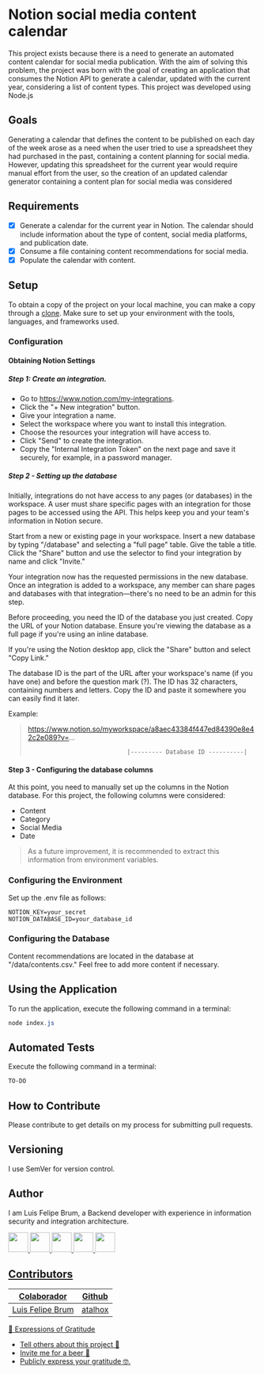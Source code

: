 # Notion social media content calendar

This project exists because there is a need to generate an automated content calendar for social media publication.
With the aim of solving this problem, the project was born with the goal of creating an application that consumes the Notion API to generate a calendar, updated with the current year, considering a list of content types. This project was developed using Node.js

## Goals

Generating a calendar that defines the content to be published on each day of the week arose as a need when the user tried to use a spreadsheet they had purchased in the past, containing a content planning for social media.
However, updating this spreadsheet for the current year would require manual effort from the user, so the creation of an updated calendar generator containing a content plan for social media was considered

## Requirements

 - [X] Generate a calendar for the current year in Notion. The calendar should include information about the type of content, social media platforms, and publication date.
 - [X] Consume a file containing content recommendations for social media.
 - [X] Populate the calendar with content.

## Setup

To obtain a copy of the project on your local machine, you can make a copy through a [clone](https://docs.github.com/pt/repositories/creating-and-managing-repositories/cloning-a-repository).
Make sure to set up your environment with the tools, languages, and frameworks used.

### Configuration

#### Obtaining Notion Settings

##### Step 1: Create an integration.
- Go to https://www.notion.com/my-integrations.
- Click the "+ New integration" button.
- Give your integration a name.
- Select the workspace where you want to install this integration.
- Choose the resources your integration will have access to.
- Click "Send" to create the integration.
- Copy the "Internal Integration Token" on the next page and save it securely, for example, in a password manager.


##### Step 2 - Setting up the database

Initially, integrations do not have access to any pages (or databases) in the workspace. A user must share specific pages with an integration for those pages to be accessed using the API. This helps keep you and your team's information in Notion secure.

Start from a new or existing page in your workspace. Insert a new database by typing "/database" and selecting a "full page" table. Give the table a title. Click the "Share" button and use the selector to find your integration by name and click "Invite."

Your integration now has the requested permissions in the new database. Once an integration is added to a workspace, any member can share pages and databases with that integration—there's no need to be an admin for this step.

Before proceeding, you need the ID of the database you just created. Copy the URL of your Notion database. Ensure you're viewing the database as a full page if you're using an inline database.

If you're using the Notion desktop app, click the "Share" button and select "Copy Link."

The database ID is the part of the URL after your workspace's name (if you have one) and before the question mark (?). The ID has 32 characters, containing numbers and letters. Copy the ID and paste it somewhere you can easily find it later.

Example:
>https://www.notion.so/myworkspace/a8aec43384f447ed84390e8e42c2e089?v=...
>                                 
>                                 |--------- Database ID ----------|

#### Step 3 - Configuring the database columns

At this point, you need to manually set up the columns in the Notion database. For this project, the following columns were considered:

- Content
- Category
- Social Media
- Date

> As a future improvement, it is recommended to extract this information from environment variables.

### Configuring the Environment

Set up the .env file as follows:

```environment
NOTION_KEY=your_secret
NOTION_DATABASE_ID=your_database_id
```

### Configuring the Database

Content recommendations are located in the database at "/data/contents.csv." Feel free to add more content if necessary.

## Using the Application

To run the application, execute the following command in a terminal:

```powershell
node index.js
```

## Automated Tests

Execute the following command in a terminal:

```powershell
TO-DO
```

## How to Contribute

Please contribute to get details on my process for submitting pull requests.

## Versioning

I use SemVer for version control.

## Author

I am Luis Felipe Brum, a Backend developer with experience in information security and integration architecture.

<a href="https://www.felipebrum.com"><img src="https://avatars.githubusercontent.com/u/53919226"  width="40"> <a href="https://br.linkedin.com/in/luisfelipebrum"><img src="https://cdn-icons-png.flaticon.com/512/174/174857.png"  width="40"> <a href="https://www.instagram.com/eunaoeradev"><img src="https://cdn-icons-png.flaticon.com/512/2111/2111463.png"  width="40"> <a href="https://www.tiktok.com/@eunaoeradev"><img src="https://i.pinimg.com/originals/22/0a/62/220a624ba2fa59ddda4db763f474f50f.jpg"  width="40">
<a href="https://twitter.com/eunaoeradev"><img src="https://raw.githubusercontent.com/rahuldkjain/github-profile-readme-generator/master/src/images/icons/Social/twitter.svg" width="40">

## Contributors
| Colaborador   | Github |
|--------------|:----------------:|
| Luis Felipe Brum | [atalhox](https://github.com/atalhox) |

🎁 Expressions of Gratitude

- Tell others about this project 📢
- Invite me for a beer 🍺
- Publicly express your gratitude 🤓.
